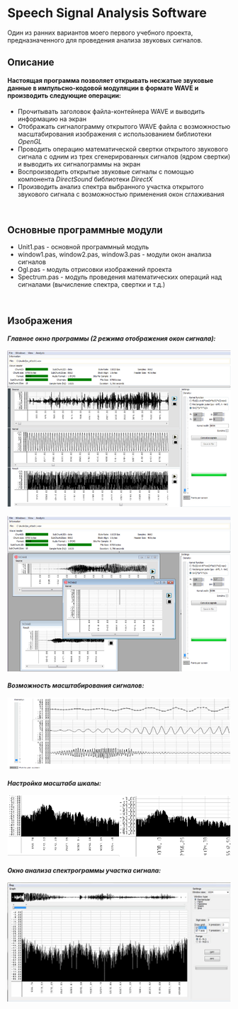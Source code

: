 <p style="text-align:center"><h1>Speech Signal Analysis Software</h2></p>
<p>Один из ранних вариантов моего первого учебного проекта, предназначенного для проведения анализа звуковых сигналов.</p>

<h2>Описание</h3>

 #### Настоящая программа позволяет открывать несжатые звуковые данные в импульсно-кодовой модуляции в формате WAVE и производить следующие операции:
 
 - Прочитывать заголовок файла-контейнера WAVE и выводить информацию на экран
 - Отображать сигналограмму открытого WAVE файла с возможностью масштабирования изображения с использованием библиотеки _OpenGL_
 - Проводить операцию математической свертки открытого звукового сигнала с одним из трех сгенерированных сигналов (ядром свертки) и выводить их сигналограммы на экран
 - Воспроизводить открытые звуковые сигналы с помощью компонента _DirectSound_ библиотеки _DirectX_
 - Производить анализ спектра выбранного участка открытого звукового сигнала с возможностью применения окон сглаживания
<br>
 <h2>Основные программные модули</h2>
 
 * Unit1.pas - основной программный модуль
 * window1.pas, window2.pas, window3.pas - модули окон анализа сигналов
 * Ogl.pas - модуль отрисовки изображений проекта
 * Spectrum.pas - модуль проведения математических операций над сигналами (вычисление спектра, свертки и т.д.)
 <br>
 <h2>Изображения</h2>
 
 *<h4>Главное окно программы (2 режима отображения окон сигнала):</h4>*
 
 ![Главное окно программы 1](https://github.com/Turquoise69/SSAS/blob/main/readme_assets/1.jpg)
 <br><br>
 ![Главное окно программы 2](https://github.com/Turquoise69/SSAS/blob/main/readme_assets/3.jpg)
 <br>
 *<h4>Возможность масштабирования сигналов:</h4>*
 
 ![Возможность масштабирования сигналов](https://github.com/Turquoise69/SSAS/blob/main/readme_assets/1.png)
 <br>
 *<h4>Настройка масштаба шкалы:</h4>*
 
 ![Настройка масштаба шкалы](https://github.com/Turquoise69/SSAS/blob/main/readme_assets/2.png)
 <br>
 *<h4>Окно анализа спектрограммы участка сигнала:</h4>*
 
 ![Окно анализа спектрограммы участка сигнала](https://github.com/Turquoise69/SSAS/blob/main/readme_assets/1.gif)
  
 
 
 
